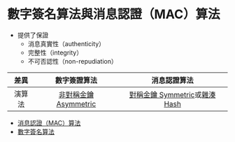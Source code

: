 # 數字簽名算法與消息認證（MAC）算法
- 提供了保證
	- 消息真實性（authenticity）
	- 完整性（integrity）
	- 不可否認性（non-repudiation）

|差異|數字簽證算法|消息認證算法|
|:-:|:-:|:-:|
|演算法|[非對稱金鑰 Asymmetric](演算法/非對稱金鑰%20Asymmetric.md)|[對稱金鑰 Symmetric](演算法/對稱金鑰%20Symmetric.md)或[雜湊 Hash](演算法/雜湊%20Hash.md)|


- [消息認證（MAC）算法](消息認證（MAC）算法.md)
- [數字簽名算法](數字簽名算法.md)
